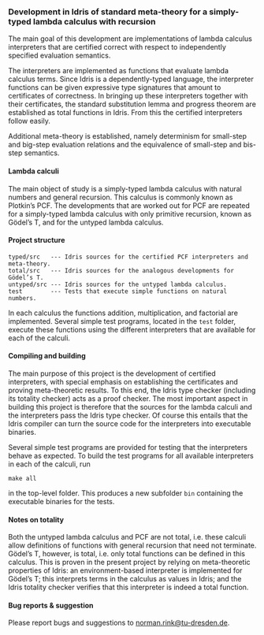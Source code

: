 ### Development in Idris of standard meta-theory for a simply-typed lambda calculus with recursion


The main goal of this development are implementations of lambda calculus interpreters that are certified correct with respect to independently specified evaluation semantics.

The interpreters are implemented as functions that evaluate lambda calculus terms.
Since Idris is a dependently-typed language, the interpreter functions can be given expressive type signatures that amount to certificates of correctness.
In bringing up these interpreters together with their certificates, the standard substitution lemma and progress theorem are established as total functions in Idris.
From this the certified interpreters follow easily.

Additional meta-theory is established, namely determinism for small-step and big-step evaluation relations and the equivalence of small-step and bis-step semantics.

#### Lambda calculi 

The main object of study is a simply-typed lambda calculus with natural numbers and general recursion.
This calculus is commonly known as Plotkin’s PCF.
The developments that are worked out for PCF are repeated for a simply-typed lambda calculus with only primitive recursion, known as Gödel’s T, and for the untyped lambda calculus.


#### Project structure

```
typed/src   --- Idris sources for the certified PCF interpreters and meta-theory.
total/src   --- Idris sources for the analogous developments for Gödel’s T.
untyped/src --- Idris sources for the untyped lambda calculus.
test        --- Tests that execute simple functions on natural numbers.
```
In each calculus the functions addition, multiplication, and factorial are implemented.
Several simple test programs, located in the `test` folder, execute these functions using the different interpreters that are available for each of the calculi.


#### Compiling and building

The main purpose of this project is the development of certified interpreters, with special emphasis on establishing the certificates and proving meta-theoretic results.
To this end, the Idris type checker (including its totality checker) acts as a proof checker.
The most important aspect in building this project is therefore that the sources for the lambda calculi and the interpreters pass the Idris type checker.
Of course this entails that the Idris compiler can turn the source code for the interpreters into executable binaries.

Several simple test programs are provided for testing that the interpreters behave as expected.
To build the test programs for all available interpreters in each of the calculi, run

  ```make all```

in the top-level folder.
This produces a new subfolder `bin` containing the executable binaries for the tests.


#### Notes on totality

Both the untyped lambda calculus and PCF are not total, i.e. these calculi allow definitions of functions with general recursion that need not terminate.
Gödel’s T, however, is total, i.e. only total functions can be defined in this calculus.
This is proven in the present project by relying on meta-theoretic properties of Idris:
an environment-based interpreter is implemented for Gödel’s T;
this interprets terms in the calculus as values in Idris;
and the Idris totality checker verifies that this interpreter is indeed a total function.


#### Bug reports & suggestion

Please report bugs and suggestions to norman.rink@tu-dresden.de.

